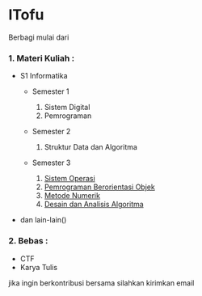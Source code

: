 # ITofu
Berbagi mulai dari 

### 1. Materi Kuliah :

* S1 Informatika

   - Semester 1
      1. Sistem Digital
      2. Pemrograman
   
   - Semester 2
      1. Struktur Data dan Algoritma
   
   - Semester 3
      1. [Sistem Operasi](https://github.com/syahrolus/ITofu/tree/main/Materi_Kuliah/S1-Informatika/Semester_3/Sistem_Operasi)
      2. [Pemrograman Berorientasi Objek](https://github.com/syahrolus/ITofu/tree/main/Materi_Kuliah/S1-Informatika/Semester_3/PBO)
      3. [Metode Numerik](https://github.com/syahrolus/ITofu/tree/main/Materi_Kuliah/S1-Informatika/Semester_3/Metode_Numerik)
      4. [Desain dan Analisis Algoritma](https://github.com/syahrolus/ITofu/tree/main/Materi_Kuliah/S1-Informatika/Semester_3/DAA)

* dan lain-lain()

### 2. Bebas :
* CTF
* Karya Tulis
  
jika ingin berkontribusi bersama silahkan kirimkan email

